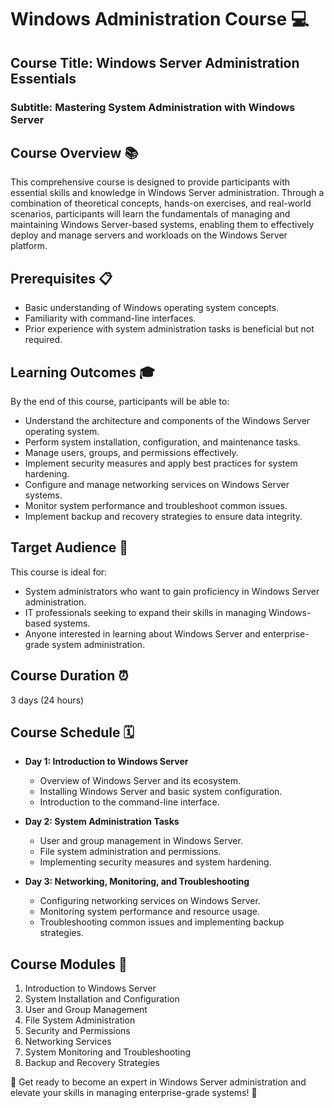 # Windows Administration Course 💻

## Course Title: Windows Server Administration Essentials
### Subtitle: Mastering System Administration with Windows Server

## Course Overview 📚
This comprehensive course is designed to provide participants with essential skills and knowledge in Windows Server administration. Through a combination of theoretical concepts, hands-on exercises, and real-world scenarios, participants will learn the fundamentals of managing and maintaining Windows Server-based systems, enabling them to effectively deploy and manage servers and workloads on the Windows Server platform.

## Prerequisites 📋
- Basic understanding of Windows operating system concepts.
- Familiarity with command-line interfaces.
- Prior experience with system administration tasks is beneficial but not required.

## Learning Outcomes 🎓
By the end of this course, participants will be able to:
- Understand the architecture and components of the Windows Server operating system.
- Perform system installation, configuration, and maintenance tasks.
- Manage users, groups, and permissions effectively.
- Implement security measures and apply best practices for system hardening.
- Configure and manage networking services on Windows Server systems.
- Monitor system performance and troubleshoot common issues.
- Implement backup and recovery strategies to ensure data integrity.

## Target Audience 🎯
This course is ideal for:
- System administrators who want to gain proficiency in Windows Server administration.
- IT professionals seeking to expand their skills in managing Windows-based systems.
- Anyone interested in learning about Windows Server and enterprise-grade system administration.

## Course Duration ⏰
3 days (24 hours)

## Course Schedule 🗓️
- **Day 1: Introduction to Windows Server**
  - Overview of Windows Server and its ecosystem.
  - Installing Windows Server and basic system configuration.
  - Introduction to the command-line interface.

- **Day 2: System Administration Tasks**
  - User and group management in Windows Server.
  - File system administration and permissions.
  - Implementing security measures and system hardening.

- **Day 3: Networking, Monitoring, and Troubleshooting**
  - Configuring networking services on Windows Server.
  - Monitoring system performance and resource usage.
  - Troubleshooting common issues and implementing backup strategies.

## Course Modules 📑
1. Introduction to Windows Server
2. System Installation and Configuration
3. User and Group Management
4. File System Administration
5. Security and Permissions
6. Networking Services
7. System Monitoring and Troubleshooting
8. Backup and Recovery Strategies

🚀 Get ready to become an expert in Windows Server administration and elevate your skills in managing enterprise-grade systems! 🚀
